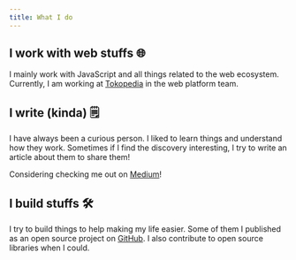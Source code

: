 ```yaml
---
title: What I do
---
```


## I work with web stuffs 🌐
I mainly work with JavaScript and all things related to the web ecosystem. Currently, I am working at [Tokopedia](https://www.tokopedia.com) in the web platform team.

## I write (kinda) 🗒
I have always been a curious person. I liked to learn things and understand how they work. Sometimes if I find the discovery interesting, I try to write an article about them to share them! 

Considering checking me out on [Medium](https://medium.com/@jackyef)!

## I build stuffs 🛠
I try to build things to help making my life easier. Some of them I published as an open source project on [GitHub](https://github.com/jackyef). I also contribute to open source libraries when I could.

<!-- (Consider changing this page into a React component so I can use show some medium writings and github repo here); -->